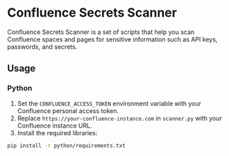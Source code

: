 # Confluence Secrets Scanner

Confluence Secrets Scanner is a set of scripts that help you scan Confluence spaces and pages for sensitive information such as API keys, passwords, and secrets.

## Usage

### Python

1. Set the `CONFLUENCE_ACCESS_TOKEN` environment variable with your Confluence personal access token.
2. Replace `https://your-confluence-instance.com` in `scanner.py` with your Confluence instance URL.
3. Install the required libraries:

```bash
pip install -r python/requirements.txt
